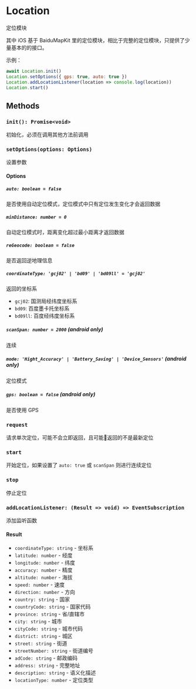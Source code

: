 # Location
定位模块

其中 iOS 基于 BaiduMapKit 里的定位模块，相比于完整的定位模块，只提供了少量基本的的接口。

示例：
```javascript
await Location.init()
Location.setOptions({ gps: true, auto: true })
Location.addLocationListener(location => console.log(location))
Location.start()
```

## Methods

### `init(): Promise<void>`
初始化，必须在调用其他方法前调用

### `setOptions(options: Options)`
设置参数

#### Options

##### `auto: boolean = false`
是否使用自动定位模式，定位模式中只有定位发生变化才会返回数据

##### `minDistance: number = 0`
自动定位模式时，距离变化超过最小距离才返回数据

##### `reGeocode: boolean = false`
是否返回逆地理信息

##### `coordinateType: 'gcj02' | 'bd09' | 'bd09ll' = 'gcj02'`
返回的坐标系
- `gcj02`: 国测局经纬度坐标系
- `bd09`: 百度墨卡托坐标系
- `bd09ll`: 百度经纬度坐标系

##### `scanSpan: number = 2000` (android only)
连续

##### `mode: 'Hight_Accuracy' | 'Battery_Saving' | 'Device_Sensors'` (android only)
定位模式

##### `gps: boolean = false` (android only)
是否使用 GPS

### `request`
请求单次定位，可能不会立即返回，且可能返回的不是最新定位

### `start`
开始定位，如果设置了 `auto: true` 或 `scanSpan` 则进行连续定位

### `stop`
停止定位

### `addLocationListener: (Result => void) => EventSubscription`
添加监听函数

#### Result
- `coordinateType: string` - 坐标系
- `latitude: number` - 经度
- `longitude: number` - 纬度
- `accuracy: number` - 精度
- `altitude: number` - 海拔
- `speed: number` - 速度
- `direction: number` - 方向
- `country: string` - 国家
- `countryCode: string` - 国家代码
- `province: string` - 省/直辖市
- `city: string` - 城市
- `cityCode: string` - 城市代码
- `district: string` - 城区
- `street: string` - 街道
- `streetNumber: string` - 街道编号
- `adCode: string` - 邮政编码
- `address: string` - 完整地址
- `description: string` - 语义化描述
- `locationType: number` - 定位类型